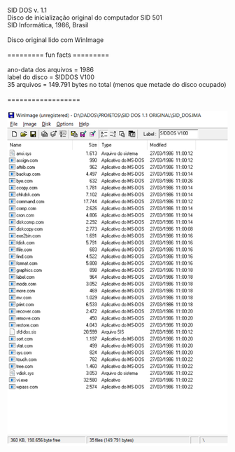 SID DOS v. 1.1 </br>
Disco de inicialização original do computador SID 501</br>
SID Informática, 1986, Brasil</br>
</br>
Disco original lido com WinImage</br>
</br>
========= fun facts =========</br>
</br>
ano-data dos arquivos = 1986</br>
label do disco = S!DDOS V100</br>
35 arquivos = 149.791 bytes no total (menos que metade do disco ocupado)</br>
</br>
==================</br>
</br>
![Lista de Arquivos](lista%20arquivos%20disco.PNG)
</br>



